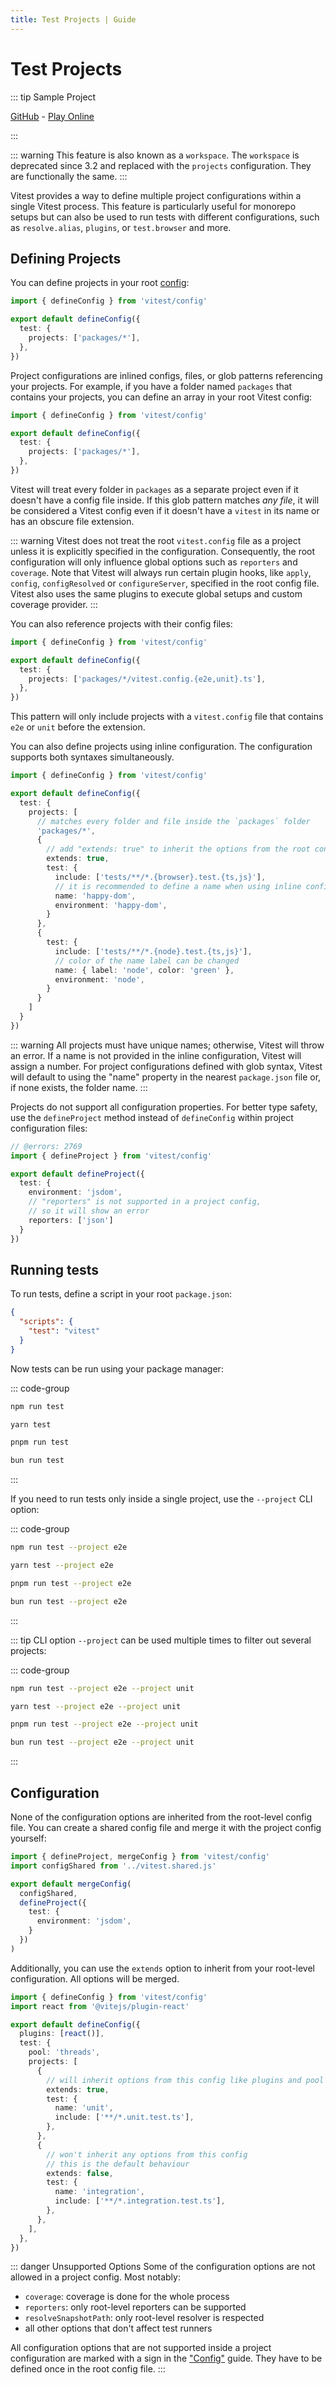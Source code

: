 ```yaml
---
title: Test Projects | Guide
---
```


# Test Projects

::: tip Sample Project

[GitHub](https://github.com/vitest-dev/vitest/tree/main/examples/projects) - [Play Online](https://stackblitz.com/fork/github/vitest-dev/vitest/tree/main/examples/projects?initialPath=__vitest__/)

:::

::: warning
This feature is also known as a `workspace`. The `workspace` is deprecated since 3.2 and replaced with the `projects` configuration. They are functionally the same.
:::

Vitest provides a way to define multiple project configurations within a single Vitest process. This feature is particularly useful for monorepo setups but can also be used to run tests with different configurations, such as `resolve.alias`, `plugins`, or `test.browser` and more.

## Defining Projects

You can define projects in your root [config](/config/):

```ts [vitest.config.ts]
import { defineConfig } from 'vitest/config'

export default defineConfig({
  test: {
    projects: ['packages/*'],
  },
})
```

Project configurations are inlined configs, files, or glob patterns referencing your projects. For example, if you have a folder named `packages` that contains your projects, you can define an array in your root Vitest config:

```ts [vitest.config.ts]
import { defineConfig } from 'vitest/config'

export default defineConfig({
  test: {
    projects: ['packages/*'],
  },
})
```

Vitest will treat every folder in `packages` as a separate project even if it doesn't have a config file inside. If this glob pattern matches _any file_, it will be considered a Vitest config even if it doesn't have a `vitest` in its name or has an obscure file extension.

::: warning
Vitest does not treat the root `vitest.config` file as a project unless it is explicitly specified in the configuration. Consequently, the root configuration will only influence global options such as `reporters` and `coverage`. Note that Vitest will always run certain plugin hooks, like `apply`, `config`, `configResolved` or `configureServer`, specified in the root config file. Vitest also uses the same plugins to execute global setups and custom coverage provider.
:::

You can also reference projects with their config files:

```ts [vitest.config.ts]
import { defineConfig } from 'vitest/config'

export default defineConfig({
  test: {
    projects: ['packages/*/vitest.config.{e2e,unit}.ts'],
  },
})
```

This pattern will only include projects with a `vitest.config` file that contains `e2e` or `unit` before the extension.

You can also define projects using inline configuration. The configuration supports both syntaxes simultaneously.

```ts [vitest.config.ts]
import { defineConfig } from 'vitest/config'

export default defineConfig({
  test: {
    projects: [
      // matches every folder and file inside the `packages` folder
      'packages/*',
      {
        // add "extends: true" to inherit the options from the root config
        extends: true,
        test: {
          include: ['tests/**/*.{browser}.test.{ts,js}'],
          // it is recommended to define a name when using inline configs
          name: 'happy-dom',
          environment: 'happy-dom',
        }
      },
      {
        test: {
          include: ['tests/**/*.{node}.test.{ts,js}'],
          // color of the name label can be changed
          name: { label: 'node', color: 'green' },
          environment: 'node',
        }
      }
    ]
  }
})
```

::: warning
All projects must have unique names; otherwise, Vitest will throw an error. If a name is not provided in the inline configuration, Vitest will assign a number. For project configurations defined with glob syntax, Vitest will default to using the "name" property in the nearest `package.json` file or, if none exists, the folder name.
:::

Projects do not support all configuration properties. For better type safety, use the `defineProject` method instead of `defineConfig` within project configuration files:

```ts twoslash [packages/a/vitest.config.ts]
// @errors: 2769
import { defineProject } from 'vitest/config'

export default defineProject({
  test: {
    environment: 'jsdom',
    // "reporters" is not supported in a project config,
    // so it will show an error
    reporters: ['json']
  }
})
```

## Running tests

To run tests, define a script in your root `package.json`:

```json [package.json]
{
  "scripts": {
    "test": "vitest"
  }
}
```

Now tests can be run using your package manager:

::: code-group
```bash [npm]
npm run test
```
```bash [yarn]
yarn test
```
```bash [pnpm]
pnpm run test
```
```bash [bun]
bun run test
```
:::

If you need to run tests only inside a single project, use the `--project` CLI option:

::: code-group
```bash [npm]
npm run test --project e2e
```
```bash [yarn]
yarn test --project e2e
```
```bash [pnpm]
pnpm run test --project e2e
```
```bash [bun]
bun run test --project e2e
```
:::

::: tip
CLI option `--project` can be used multiple times to filter out several projects:

::: code-group
```bash [npm]
npm run test --project e2e --project unit
```
```bash [yarn]
yarn test --project e2e --project unit
```
```bash [pnpm]
pnpm run test --project e2e --project unit
```
```bash [bun]
bun run test --project e2e --project unit
```
:::

## Configuration

None of the configuration options are inherited from the root-level config file. You can create a shared config file and merge it with the project config yourself:

```ts [packages/a/vitest.config.ts]
import { defineProject, mergeConfig } from 'vitest/config'
import configShared from '../vitest.shared.js'

export default mergeConfig(
  configShared,
  defineProject({
    test: {
      environment: 'jsdom',
    }
  })
)
```

Additionally, you can use the `extends` option to inherit from your root-level configuration. All options will be merged.

```ts [vitest.config.ts]
import { defineConfig } from 'vitest/config'
import react from '@vitejs/plugin-react'

export default defineConfig({
  plugins: [react()],
  test: {
    pool: 'threads',
    projects: [
      {
        // will inherit options from this config like plugins and pool
        extends: true,
        test: {
          name: 'unit',
          include: ['**/*.unit.test.ts'],
        },
      },
      {
        // won't inherit any options from this config
        // this is the default behaviour
        extends: false,
        test: {
          name: 'integration',
          include: ['**/*.integration.test.ts'],
        },
      },
    ],
  },
})
```

::: danger Unsupported Options
Some of the configuration options are not allowed in a project config. Most notably:

- `coverage`: coverage is done for the whole process
- `reporters`: only root-level reporters can be supported
- `resolveSnapshotPath`: only root-level resolver is respected
- all other options that don't affect test runners

All configuration options that are not supported inside a project configuration are marked with a <NonProjectOption /> sign in the ["Config"](/config/) guide. They have to be defined once in the root config file.
:::
